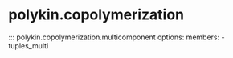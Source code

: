 # polykin.copolymerization

::: polykin.copolymerization.multicomponent
    options:
        members:
            - tuples_multi
